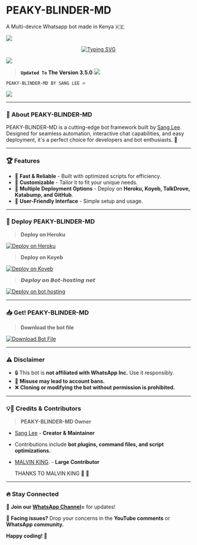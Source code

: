 # PEAKY-BLINDER-MD
A Multi-device Whatsapp bot made in Kenya 🇰🇪 

<a><img src='https://files.catbox.moe/dat1by.jpg'/></a>
<p align="center">
  <p align="center">
  <a href="https://git.io/typing-svg"><img src="https://readme-typing-svg.demolab.com?font=Bungee+Shade&size=25&pause=1000&background=FF000000&width=435&lines=THIS+IS+PEAKY-BLINDER-MD+V1%20❤️+; PEAKY-BLINDER-MD-+V1%20☠️;CREATED+BY+SANG LEE%20🤓" alt="Typing SVG" /></a>
  </p>
  
<a><img src='https://i.imgur.com/LyHic3i.gif'/>

> **`Updated To` The Version 3.5.0**
<a><img src='https://i.imgur.com/LyHic3i.gif'/>

```
PEAKY-BLINDER-MD BY SANG LEE 🔥
```

 <a><img src='https://i.imgur.com/LyHic3i.gif'/> 
 
---

### 🌟 About PEAKY-BLINDER-MD 

PEAKY-BLINDER-MD is a cutting-edge bot framework built by [Sang Lee](https://github.com/Thomas-shelby001). Designed for seamless automation, interactive chat capabilities, and easy deployment, it's a perfect choice for developers and bot enthusiasts. 🚀

---

### 🏆 Features
- 🚀 **Fast & Reliable** - Built with optimized scripts for efficiency.
- 🎨 **Customizable** - Tailor it to fit your unique needs.
- 🔄 **Multiple Deployment Options** - Deploy on **Heroku, Koyeb, TalkDrove, Katabump, and GitHub**.
- 📌 **User-Friendly Interface** - Simple setup and usage.

---

### 🚀 Deploy PEAKY-BLINDER-MD 

> **Deploy on Heroku**
<p align="left">  
<a href='https://dashboard.heroku.com/new?template=https://github.com/Thomas-shelby001/PEAKY-BLINDER-MD/tree/main' target="_blank"><img alt='Deploy on Heroku' src='https://img.shields.io/badge/Deploy%20on-Heroku-FF004D?style=for-the-badge&logo=heroku&logoColor=white'/></a>  
</p>

> **Deploy on Koyeb**
<p align="left">  
<a href='https://app.koyeb.com/services/deploy?type=git&repository=Thomas-shelby001/PEAKY-BLINDER-MD&ports=3000' target="_blank"><img alt='Deploy on Koyeb' src='https://img.shields.io/badge/Deploy%20on-Koyeb-FF009D?style=for-the-badge&logo=koyeb&logoColor=white'/></a>  
</p>

> **𝘿𝙚𝙥𝙡𝙤𝙮 𝙤𝙣 𝘽𝙤𝙩-𝙝𝙤𝙨𝙩𝙞𝙣𝙜 𝙣𝙚𝙩**
<p align="left">  
<a href='https://bot hosting net?type=git&repository=Thomas-shelby001/PEAKY-BLINDER-MD&ports=3000' target="_blank"><img alt='Deploy on bot hosting' src='https://img.shields.io/badge/Deploy%20on-bot hosting-FF009D?style=for-the-badge&logo=bot hosting&logoColor=white'/></a>  
</p>

---

### 📥 Get! PEAKY-BLINDER-MD 

> **Download the bot file**
<p align="left">  
<a href='https://github.com/XdKing2/MALVIN-XD/archive/refs/heads/main.zip' target="_blank"><img alt='Download Bot File' src='https://img.shields.io/badge/Download%20Bot-file-FF009D?style=for-the-badge&logo=github&logoColor=white'/></a>  
</p>

---

### ⚠️ Disclaimer

- 🔒 This bot is **not affiliated with WhatsApp Inc.** Use it responsibly.
- 🚨 **Misuse may lead to account bans.**
- ❌ **Cloning or modifying the bot without permission is prohibited.**

---

### 💡👑 Credits & Contributors

> **PEAKY-BLINDER-MD Owner**
- [Sang Lee](https://github.com/Thomas-shelby001) - **Creator & Maintainer**
- Contributions include **bot plugins, command files, and script optimizations.**

- [MALVIN KING](https://github.com/Xdking2). - **Large Contributor**


     THANKS TO MALVIN KING 👑 👑 
---

### 🔥 Stay Connected

📢 **Join our [WhatsApp Channel](https://whatsapp.com/channel/0029VbAuEfj29754YgFtRf33)=** for updates!

📌 **Facing issues?** Drop your concerns in the **YouTube comments** or **WhatsApp community.**

**Happy coding! 🚀**

